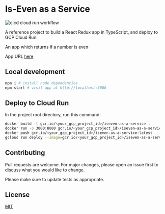 # Is-Even as a Service

![cicd cloud run workflow](https://github.com/MatthewCYLau/is-even-as-a-service/actions/workflows/cicd-cloud-run.yml/badge.svg)

A reference project to build a React Redux app in TypeScript, and deploy to GCP Cloud Run

An app which returns if a number is even

App URL [here](https://iseven-as-a-service-3i2mtbjusq-ew.a.run.app)

## Local development

```bash
npm i # install node dependencies
npm start # visit app at http://localhost:3000
```

## Deploy to Cloud Run

In the project root directory, run this command:

```bash
docker build -t gcr.io/<your_gcp_project_id>/iseven-as-a-service .
docker run -p 3000:8000 gcr.io/<your_gcp_project_id>/iseven-as-a-service:latest
docker push gcr.io/<your_gcp_project_id>/iseven-as-a-service:latest
gcloud run deploy --image=gcr.io/<your_gcp_project_id>/iseven-as-a-service:latest
```

## Contributing

Pull requests are welcome. For major changes, please open an issue first to discuss what you would like to change.

Please make sure to update tests as appropriate.

## License

[MIT](https://choosealicense.com/licenses/mit/)
